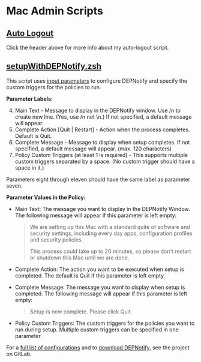 # Mac Admin Scripts

## [Auto Logout](https://github.com/SKeenan07/mac-admin-scripts/tree/main/auto-logout)

Click the header above for more info about my auto-logout script. 

## [setupWithDEPNotify.zsh](https://github.com/SKeenan07/mac-admin-scripts/blob/main/setupWithDEPNotify.zsh)

This script uses [input parameters](https://www.jamf.com/jamf-nation/articles/146/script-parameters) to configure DEPNotify and specify the custom triggers for the policies to run.

**Parameter Labels:**

4. Main Text - Message to display in the DEPNotify window. Use /n to create new line. (Yes, use /n not \n.) If not specified, a default message will appear.
5. Complete Action [Quit | Restart] - Action when the process completes. Default is Quit.
6. Complete Message - Message to display when setup completes. If not specified, a default message will appear. (max. 120 characters)
7. Policy Custom Triggers (at least 1 is required) - This supports multiple custom triggers separated by a space. (No custom trigger should have a space in it.)

Parameters eight through eleven should have the same label as parameter seven.

**Parameter Values in the Policy:**

- Main Text: The message you want to display in the DEPNotify Window. The following message will appear if this parameter is left empty:

  > We are setting up this Mac with a standard quite of software and security settings, including every day apps, configuration profiles and security policies. 
  >
  > This process could take up to 20 minutes, so please don't restart or shutdown this Mac until we are done.
  
- Complete Action: The action you want to be executed when setup is completed. The default is Quit if this parameter is left empty. 
- Complete Message: The message you want to display when setup is completed. The following message will appear if this parameter is left empty: 

  > Setup is now complete. Please click Quit.
  
- Policy Custom Triggers: The custom triggers for the policies you want to run during setup. Multiple custom triggers can be specified in one parameter. 

For a [full list of configurations](https://gitlab.com/Mactroll/DEPNotify) and to [download DEPNotify](https://gitlab.com/Mactroll/DEPNotify/-/releases), see the project on GitLab. 
